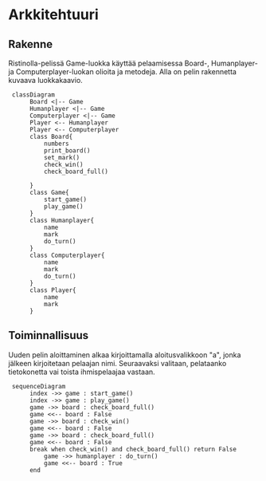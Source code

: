 # Arkkitehtuuri

## Rakenne

Ristinolla-pelissä Game-luokka käyttää pelaamisessa Board-, Humanplayer- ja Computerplayer-luokan olioita 
ja metodeja. Alla on pelin rakennetta kuvaava luokkakaavio.

```mermaid
 classDiagram
      Board <|-- Game
      Humanplayer <|-- Game
      Computerplayer <|-- Game
      Player <-- Humanplayer
      Player <-- Computerplayer
      class Board{
          numbers
          print_board()
          set_mark()
          check_win()
          check_board_full()

      }
      class Game{
          start_game()
          play_game()
      }
      class Humanplayer{
          name
          mark
          do_turn()
      }
      class Computerplayer{
          name
          mark
          do_turn()
      }
      class Player{
          name
          mark
      }
```

## Toiminnallisuus

Uuden pelin aloittaminen alkaa kirjoittamalla aloitusvalikkoon "a", 
jonka jälkeen kirjoitetaan pelaajan nimi. Seuraavaksi valitaan, pelataanko
tietokonetta vai toista ihmispelaajaa vastaan. 

```mermaid
 sequenceDiagram
      index ->> game : start_game()
      index ->> game : play_game()
      game ->> board : check_board_full()
      game <<-- board : False
      game ->> board : check_win()
      game <<-- board : False
      game ->> board : check_board_full()
      game <<-- board : False
      break when check_win() and check_board_full() return False
          game ->> humanplayer : do_turn()
          game <<-- board : True
      end
```